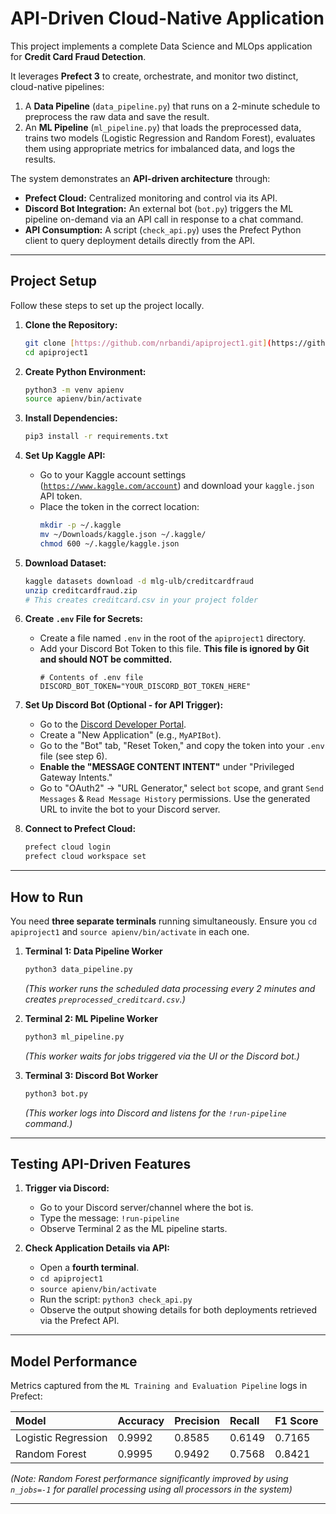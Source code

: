 # API-Driven Cloud-Native Application

This project implements a complete Data Science and MLOps application for **Credit Card Fraud Detection**.

It leverages **Prefect 3** to create, orchestrate, and monitor two distinct, cloud-native pipelines:
1.  A **Data Pipeline** (`data_pipeline.py`) that runs on a 2-minute schedule to preprocess the raw data and save the result.
2.  An **ML Pipeline** (`ml_pipeline.py`) that loads the preprocessed data, trains two models (Logistic Regression and Random Forest), evaluates them using appropriate metrics for imbalanced data, and logs the results.

The system demonstrates an **API-driven architecture** through:
* **Prefect Cloud:** Centralized monitoring and control via its API.
* **Discord Bot Integration:** An external bot (`bot.py`) triggers the ML pipeline on-demand via an API call in response to a chat command.
* **API Consumption:** A script (`check_api.py`) uses the Prefect Python client to query deployment details directly from the API.

---

## Project Setup

Follow these steps to set up the project locally.

1.  **Clone the Repository:**
    ```bash
    git clone [https://github.com/nrbandi/apiproject1.git](https://github.com/nrbandi/apiproject1.git)
    cd apiproject1
    ```

2.  **Create Python Environment:**
    ```bash
    python3 -m venv apienv
    source apienv/bin/activate
    ```

3.  **Install Dependencies:**
    ```bash
    pip3 install -r requirements.txt
    ```

4.  **Set Up Kaggle API:**
    * Go to your Kaggle account settings ([`https://www.kaggle.com/account`](https://www.kaggle.com/account)) and download your `kaggle.json` API token.
    * Place the token in the correct location:
        ```bash
        mkdir -p ~/.kaggle
        mv ~/Downloads/kaggle.json ~/.kaggle/
        chmod 600 ~/.kaggle/kaggle.json
        ```

5.  **Download Dataset:**
    ```bash
    kaggle datasets download -d mlg-ulb/creditcardfraud
    unzip creditcardfraud.zip
    # This creates creditcard.csv in your project folder
    ```

6.  **Create `.env` File for Secrets:**
    * Create a file named `.env` in the root of the `apiproject1` directory.
    * Add your Discord Bot Token to this file. **This file is ignored by Git and should NOT be committed.**
        ```dotenv
        # Contents of .env file
        DISCORD_BOT_TOKEN="YOUR_DISCORD_BOT_TOKEN_HERE"
        ```

7.  **Set Up Discord Bot (Optional - for API Trigger):**
    * Go to the [Discord Developer Portal](https://discord.com/developers/applications/).
    * Create a "New Application" (e.g., `MyAPIBot`).
    * Go to the "Bot" tab, "Reset Token," and copy the token into your `.env` file (see step 6).
    * **Enable the "MESSAGE CONTENT INTENT"** under "Privileged Gateway Intents."
    * Go to "OAuth2" -> "URL Generator," select `bot` scope, and grant `Send Messages` & `Read Message History` permissions. Use the generated URL to invite the bot to your Discord server.

8.  **Connect to Prefect Cloud:**
    ```bash
    prefect cloud login
    prefect cloud workspace set
    ```

---

## How to Run

You need **three separate terminals** running simultaneously. Ensure you `cd apiproject1` and `source apienv/bin/activate` in each one.

1.  **Terminal 1: Data Pipeline Worker**
    ```bash
    python3 data_pipeline.py
    ```
    *(This worker runs the scheduled data processing every 2 minutes and creates `preprocessed_creditcard.csv`.)*

2.  **Terminal 2: ML Pipeline Worker**
    ```bash
    python3 ml_pipeline.py
    ```
    *(This worker waits for jobs triggered via the UI or the Discord bot.)*

3.  **Terminal 3: Discord Bot Worker**
    ```bash
    python3 bot.py
    ```
    *(This worker logs into Discord and listens for the `!run-pipeline` command.)*

---

## Testing API-Driven Features

1.  **Trigger via Discord:**
    * Go to your Discord server/channel where the bot is.
    * Type the message: `!run-pipeline`
    * Observe Terminal 2 as the ML pipeline starts.

2.  **Check Application Details via API:**
    * Open a **fourth terminal**.
    * `cd apiproject1`
    * `source apienv/bin/activate`
    * Run the script: `python3 check_api.py`
    * Observe the output showing details for both deployments retrieved via the Prefect API.

---

## Model Performance

Metrics captured from the `ML Training and Evaluation Pipeline` logs in Prefect:

| Model                | Accuracy | Precision | Recall | F1 Score |
| :------------------- | :------- | :-------- | :----- | :------- |
| Logistic Regression  | 0.9992   | 0.8585    | 0.6149 | 0.7165   |
| Random Forest        | 0.9995   | 0.9492    | 0.7568 | 0.8421   |

*(Note: Random Forest performance significantly improved by using `n_jobs=-1` for parallel processing using all processors in the system)*

---